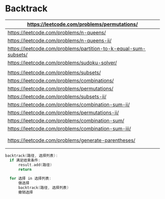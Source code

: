 # Backtrack

| https://leetcode.com/problems/permutations/ |
| --- |
| https://leetcode.com/problems/n-queens/ |
| https://leetcode.com/problems/n-queens-ii/ |
| https://leetcode.com/problems/partition-to-k-equal-sum-subsets/ |
| https://leetcode.com/problems/sudoku-solver/ |
|  |
| https://leetcode.com/problems/subsets/ |
| https://leetcode.com/problems/combinations/ |
| https://leetcode.com/problems/permutations/ |
| https://leetcode.com/problems/subsets-ii/ |
| https://leetcode.com/problems/combination-sum-ii/ |
| https://leetcode.com/problems/permutations-ii/ |
| https://leetcode.com/problems/combination-sum/ |
| https://leetcode.com/problems/combination-sum-iii/ |
|  |
|  |
| https://leetcode.com/problems/generate-parentheses/ |
|  |
|  |

```cpp
backtrack(路径, 选择列表):
  if 满足结束条件:
      result.add(路径)
      return
  
  for 选择 in 选择列表:
      做选择
      backtrack(路径, 选择列表)
      撤销选择
```